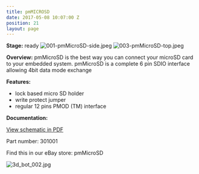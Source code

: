 ```yaml
---
title: pmMICROSD
date: 2017-05-08 10:07:00 Z
position: 21
layout: page
---
```


**Stage:** ready
![001-pmMicroSD-side.jpeg](/uploads/pmMICROSD/001-pmMicroSD-side.jpeg)
![003-pmMicroSD-top.jpeg](/uploads/pmMICROSD/003-pmMicroSD-top.jpeg)

**Overview:**
pmMicroSD is the best way you can connect your microSD card to your embedded system. pmMicroSD is a complete 6 pin SDIO interface allowing 4bit data mode exchange 

**Features:**
* lock based micro SD holder
* write protect jumper
* regular 12 pins PMOD (TM) interface

**Documentation:**

[View schematic in PDF](/uploads/pmMICROSD/SCH_pmMicroSD.pdf)

Part number: 301001

Find this in our eBay store: pmMicroSD

![3d_bot_002.jpg](/uploads/pmMICROSD/3d_bot_002.jpg)